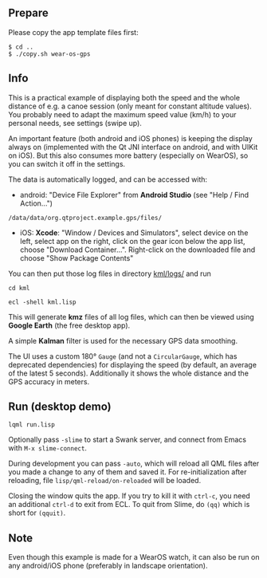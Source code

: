 
Prepare
-------

Please copy the app template files first:
```
$ cd ..
$ ./copy.sh wear-os-gps
```


Info
----

This is a practical example of displaying both the speed and the whole distance
of e.g. a canoe session (only meant for constant altitude values). You probably
need to adapt the maximum speed value (km/h) to your personal needs, see
settings (swipe up).

An important feature (both android and iOS phones) is keeping the display
always on (implemented with the Qt JNI interface on android, and with UIKit on
iOS). But this also consumes more battery (especially on WearOS), so you can
switch it off in the settings.

The data is automatically logged, and can be accessed with:

* android: "Device File Explorer" from **Android Studio** (see "Help / Find
Action...")
```
/data/data/org.qtproject.example.gps/files/
```

* iOS: **Xcode**: "Window / Devices and Simulators", select device on the left,
select app on the right, click on the gear icon below the app list, choose
"Download Container...". Right-click on the downloaded file and choose "Show
Package Contents"

You can then put those log files in directory [kml/logs/](kml/logs/) and run
```
cd kml

ecl -shell kml.lisp
```
This will generate **kmz** files of all log files, which can then be viewed
using **Google Earth** (the free desktop app).

A simple **Kalman** filter is used for the necessary GPS data smoothing.

The UI uses a custom 180° `Gauge` (and not a `CircularGauge`, which has
deprecated dependencies) for displaying the speed (by default, an average
of the latest 5 seconds). Additionally it shows the whole distance and the GPS
accuracy in meters.



Run (desktop demo)
------------------
```
lqml run.lisp
```
Optionally pass `-slime` to start a Swank server, and connect from Emacs with
`M-x slime-connect`.

During development you can pass `-auto`, which will reload all QML files after
you made a change to any of them and saved it. For re-initialization after
reloading, file `lisp/qml-reload/on-reloaded` will be loaded.

Closing the window quits the app. If you try to kill it with `ctrl-c`, you need
an additional `ctrl-d` to exit from ECL. To quit from Slime, do `(qq)` which is
short for `(qquit)`.



Note
----

Even though this example is made for a WearOS watch, it can also be run on any
android/iOS phone (preferably in landscape orientation).

